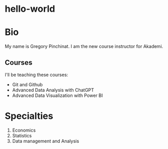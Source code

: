 # hello-world

# Bio

My name is Gregory Pinchinat.
I am the new course instructor for Akademi. 

## Courses
I'll be teaching these courses:
<ul>
  <li>Git and Github</li>
  <li>Advanced Data Analysis with ChatGPT</li>
  <li>Advanced Data Visualization with Power BI</li>
</ul>

# Specialties
<ol>
  <li>Economics</li>
  <li>Statistics</li>
  <li>Data management and Analysis</li>
</ol>
